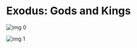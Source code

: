 # Exodus: Gods and Kings

![img 0](https://i.imgur.com/P02qDIj.jpg)

![img 1](https://i.imgur.com/imTLiGt.jpg)

